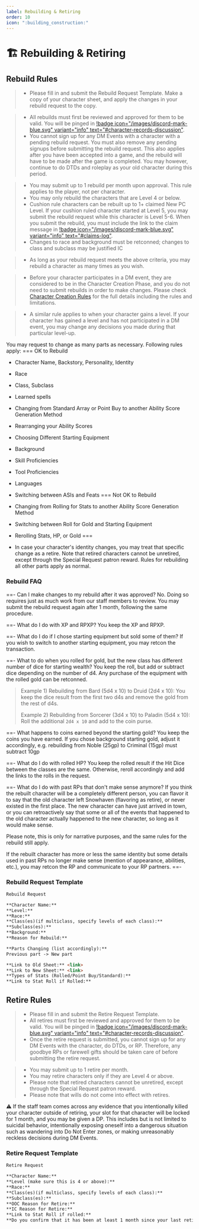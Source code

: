 ```yaml
---
label: Rebuilding & Retiring
order: 10
icon: ":building_construction:"
---
```

<style>
h1:before { 
  content: "🏗️ ";
}
</style>
# Rebuilding & Retiring
## Rebuild Rules

> - Please fill in and submit the Rebuild Request Template.
> Make a copy of your character sheet, and apply the changes in your rebuild request to the copy.

> - All rebuilds must first be reviewed and approved for them to be valid. You will be pinged in [!badge icon="/images/discord-mark-blue.svg" variant="info" text="#character-records-discussion"](https://discord.com/channels/512870694883950598/551968957423419413).
> - You cannot sign up for any DM Events with a character with a pending rebuild request. You must also remove any pending signups before submitting the rebuild request. This also applies after you have been accepted into a game, and the rebuild will have to be made after the game is completed. You may however, continue to do DTDs and roleplay as your old character during this period.

> - You may submit up to 1 rebuild per month upon approval. This rule applies to the player, not per character.
> - You may only rebuild the characters that are Level 4 or below. 
> - Cushion rule characters can be rebuilt up to 1+ claimed New PC Level. If your cushion ruled character started at Level 5, you may submit the rebuild request while this character is Level 5-6. When you submit the rebuild, you must include the link to the claim message in [!badge icon="/images/discord-mark-blue.svg" variant="info" text="#claims-log"](https://discord.com/channels/512870694883950598/848389898204741642).
> - Changes to race and background must be retconned; changes to class and subclass may be justified IC

> - As long as your rebuild request meets the above criteria, you may rebuild a character as many times as you wish.

> - Before your character participates in a DM event, they are considered to be in the Character Creation Phase, and you do not need to submit rebuilds in order to make changes. Please check [Character Creation Rules](/character-building/cc-rules/) for the full details including the rules and limitations. 

> - A similar rule applies to when your character gains a level. If your character has gained a level and has not participated in a DM event, you may change any decisions you made during that particular level-up.

You may request to change as many parts as necessary. Following rules apply:
=== OK to Rebuild
- Character Name, Backstory, Personality, Identity
- Race
- Class, Subclass
- Learned spells
- Changing from Standard Array or Point Buy to another Ability Score Generation Method 
- Rearranging your Ability Scores
- Choosing Different Starting Equipment
- Background
- Skill Proficiencies
- Tool Proficiencies
- Languages
- Switching between ASIs and Feats
=== Not OK to Rebuild
- Changing from Rolling for Stats to another Ability Score Generation Method
- Switching between Roll for Gold and Starting Equipment
- Rerolling Stats, HP, or Gold
===

- In case your character's identity changes, you may treat that specific change as a retire. Note that retired characters cannot be unretired, except through the Special Request patron reward. Rules for rebuilding all other parts apply as normal.

### Rebuild FAQ

==- Can I make changes to my rebuild after it was approved?
No. Doing so requires just as much work from our staff members to review. You may submit the rebuild request again after 1 month, following the same procedure.

==- What do I do with XP and RPXP?
You keep the XP and RPXP.

==- What do I do if I chose starting equipment but sold some of them?
If you wish to switch to another starting equipment, you may retcon the transaction.

==- What to do when you rolled for gold, but the new class has different number of dice for starting wealth?
You keep the roll, but add or subtract dice depending on the number of d4. Any purchase of the equipment with the rolled gold can be retconned.

> Example 1) Rebuilding from Bard (5d4 x 10) to Druid (2d4 x 10): You keep the dice result from the first two d4s and remove the gold from the rest of d4s. 
> 
> Example 2) Rebuilding from Sorcerer (3d4 x 10) to Paladin (5d4 x 10): Roll the additional `2d4 x 10` and add to the coin purse.

==- What happens to coins earned beyond the starting gold?
You keep the coins you have earned. If you chose background starting gold, adjust it accordingly, e.g. rebuilding from Noble (25gp) to Criminal (15gp) must subtract 10gp

==- What do I do with rolled HP?
You keep the rolled result if the Hit Dice between the classes are the same. Otherwise, reroll accordingly and add the links to the rolls in the request.

==- What do I do with past RPs that don't make sense anymore?
If you think the rebuilt character will be a completely different person, you can flavor it to say that the old character left Snowhaven (flavoring as retire), or never existed in the first place. The new character can have just arrived in town, or you can retroactively say that some or all of the events that happened to the old character actually happened to the new character, so long as it would make sense.

Please note, this is only for narrative purposes, and the same rules for the rebuild still apply.

If the rebuilt character has more or less the same identity but some details used in past RPs no longer make sense (mention of appearance, abilities, etc.), you may retcon the RP and communicate to your RP partners.
==- 

### Rebuild Request Template
```md
Rebuild Request

**Character Name:** 
**Level:** 
**Race:** 
**Class(es)(if multiclass, specify levels of each class):** 
**Subclass(es):** 
**Background:** 
**Reason for Rebuild:** 

**Parts Changing (list accordingly):** 
Previous part -> New part

**Link to Old Sheet:** <link>
**Link to New Sheet:** <link>
**Types of Stats (Rolled/Point Buy/Standard):** 
**Link to Stat Roll if Rolled:** 
```

## Retire Rules

> - Please fill in and submit the Retire Request Template.
> - All retires must first be reviewed and approved for them to be valid. You will be pinged in [!badge icon="/images/discord-mark-blue.svg" variant="info" text="#character-records-discussion"](https://discord.com/channels/512870694883950598/551968957423419413).
> - Once the retire request is submitted, you cannot sign up for any DM Events with the character, do DTDs, or RP. Therefore, any goodbye RPs or farewell gifts should be taken care of before submitting the retire request.

> - You may submit up to 1 retire per month.
> - You may retire characters only if they are Level 4 or above. 
> - Please note that retired characters cannot be unretired, except through the Special Request patron reward.
> - Please note that wills do not come into effect with retires.

⚠️ If the staff team comes across any evidence that you intentionally killed your character outside of retiring, your slot for that character will be locked for 1 month, and you may be given a DP. This includes but is not limited to suicidal behavior, intentionally exposing oneself into a dangerous situation such as wandering into Do Not Enter zones, or making unreasonably reckless decisions during DM Events.

### Retire Request Template

```md
Retire Request

**Character Name:** 
**Level (make sure this is 4 or above):** 
**Race:** 
**Class(es)(if multiclass, specify levels of each class):** 
**Subclass(es):** 
**OOC Reason for Retire:** 
**IC Reason for Retire:** 
**Link to Stat Roll if rolled:** 
**Do you confirm that it has been at least 1 month since your last retire? (Yes/No):** 
```
